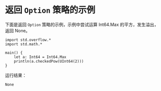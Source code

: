 # 返回 `Option` 策略的示例

下面是返回 `Option` 策略的示例，示例中尝试运算 Int64.Max 的平方，发生溢出，返回 None。

<!-- verify -->

```cangjie
import std.overflow.*
import std.math.*

main() {
    let a: Int64 = Int64.Max
    println(a.checkedPow(UInt64(2)))
}
```

运行结果：

```text
None
```
